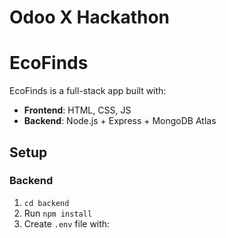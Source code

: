 # Odoo X Hackathon


# EcoFinds

EcoFinds is a full-stack app built with:
- **Frontend**: HTML, CSS, JS
- **Backend**: Node.js + Express + MongoDB Atlas

## Setup

### Backend
1. `cd backend`
2. Run `npm install`
3. Create `.env` file with:
